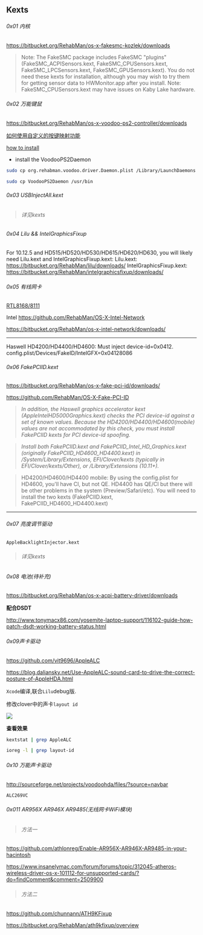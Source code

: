## Kexts

###### 0x01 内核

<https://bitbucket.org/RehabMan/os-x-fakesmc-kozlek/downloads>

> Note: The FakeSMC package includes FakeSMC "plugins" (FakeSMC_ACPISensors.kext, FakeSMC_CPUSensors.kext, FakeSMC_LPCSensors.kext, FakeSMC_GPUSensors.kext). You do not need these kexts for installation, although you may wish to try them for getting sensor data to HWMonitor.app after you install. Note: FakeSMC_CPUSensors.kext may have issues on Kaby Lake hardware.

###### 0x02 万能键鼠

<https://bitbucket.org/RehabMan/os-x-voodoo-ps2-controller/downloads>

[如何使用自定义的按键映射功能](https://github.com/RehabMan/OS-X-Voodoo-PS2-Controller/wiki/如何使用自定义的按键映射功能)

[how to install](https://github.com/RehabMan/OS-X-Voodoo-PS2-Controller/wiki/How-to-Install)

- install the VoodooPS2Daemon

```bash
sudo cp org.rehabman.voodoo.driver.Daemon.plist /Library/LaunchDaemons

sudo cp VoodooPS2Daemon /usr/bin
```

###### 0x03 USBInjectAll.kext

> ###### 详见kexts

###### 0x04 Lilu && IntelGraphicsFixup

For 10.12.5 and HD515/HD520/HD530/HD615/HD620/HD630, you will likely need Lilu.kext and IntelGraphicsFixup.kext:
Lilu.kext: <https://bitbucket.org/RehabMan/lilu/downloads/>
IntelGraphicsFixup.kext: <https://bitbucket.org/RehabMan/intelgraphicsfixup/downloads/>

###### 0x05 有线网卡

[RTL8168/8111](https://bitbucket.org/RehabMan/os-x-realtek-network/downloads)

Intel   <https://github.com/RehabMan/OS-X-Intel-Network>

<https://bitbucket.org/RehabMan/os-x-intel-network/downloads/>



----

Haswell HD4200/HD4400/HD4600: Must inject device-id=0x0412.
config.plist/Devices/FakeID/IntelGFX=0x04128086

###### 0x06 FakePCIID.kext

<https://bitbucket.org/RehabMan/os-x-fake-pci-id/downloads/>

<https://github.com/RehabMan/OS-X-Fake-PCI-ID>

> *In addition, the Haswell graphics accelerator kext (AppleIntelHD5000Graphics.kext) checks the PCI device-id against a set of known values. Because the HD4200/HD4400/HD4600(mobile) values are not accommodated by this check, you must install FakePCIID kexts for PCI device-id spoofing.*

> *Install both FakePCIID.kext and FakePCIID_Intel_HD_Graphics.kext (originally FakePCIID_HD4600_HD4400.kext) in /System/Library/Extensions, EFI/Clover/kexts (typically in EFI/Clover/kexts/Other), or /Library/Extensions (10.11+).*

> HD4200/HD4600/HD4400 mobile: By using the config.plist for HD4600, you'll have CI, but not QE. HD4400 has QE/CI but there will be other problems in the system (Preview/Safari/etc). You will need to install the two kexts (FakePCIID.kext, FakePCIID_HD4600_HD4400.kext) 

---



######  0x07 亮度调节驱动

`AppleBacklightInjector.kext`

> ###### 详见kexts

###### 0x08 电池(待补充)

<https://bitbucket.org/RehabMan/os-x-acpi-battery-driver/downloads>

**配合DSDT**

<http://www.tonymacx86.com/yosemite-laptop-support/116102-guide-how-patch-dsdt-working-battery-status.html>

###### 0x09声卡驱动

<https://github.com/vit9696/AppleALC>

<https://blog.daliansky.net/Use-AppleALC-sound-card-to-drive-the-correct-posture-of-AppleHDA.html>

`Xcode`编译,联合`Lilu`debug版.

修改clover中的声卡`layout id`

![](https://ws2.sinaimg.cn/large/006tKfTcly1fr1qomeq38j30nn0d6wgy.jpg)

**查看效果**

```bash
kextstat | grep AppleALC

ioreg -l | grep layout-id
```

###### 0x10 万能声卡驱动

<http://sourceforge.net/projects/voodoohda/files/?source=navbar>

`ALC269VC`

######  0x011 AR956X AR946X AR9485(无线网卡WiFi模块)

> ###### 方法一

<https://github.com/athlonreg/Enable-AR956X-AR946X-AR9485-in-your-hacintosh>

<https://www.insanelymac.com/forum/forums/topic/312045-atheros-wireless-driver-os-x-101112-for-unsupported-cards/?do=findComment&comment=2509900>

> ###### 方法二

 <https://github.com/chunnann/ATH9KFixup>

<https://bitbucket.org/RehabMan/ath9kfixup/overview>

